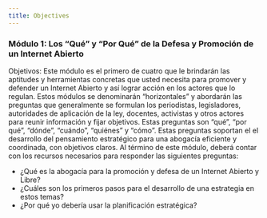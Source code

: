 ```yaml
---
title: Objectives
---
```


### Módulo 1: Los “Qué” y “Por Qué” de la Defesa y Promoción de un Internet Abierto

Objetivos: Este módulo es el primero de cuatro que le brindarán las aptitudes y herramientas concretas que usted necesita para promover y defender un Internet Abierto y así lograr  acción en los actores que lo regulan. Estos módulos se denominarán “horizontales” y abordarán las preguntas que generalmente se formulan los periodistas, legisladores, autoridades de aplicación de la ley, docentes, activistas y otros actores para reunir información y fijar objetivos. Estas preguntas son “qué”, “por qué”, “dónde”, “cuándo”, “quiénes” y “cómo”. Estas preguntas soportan el el desarrollo del pensamiento estratégico para una abogacía eficiente y coordinada, con objetivos claros.  Al término de este módulo, deberá contar con los recursos necesarios para responder las siguientes preguntas:
<ul><li>¿Qué es la abogacía para la promoción y defesa de  un Internet Abierto y Libre?
<li>¿Cuáles son los primeros pasos para el desarrollo de una estrategia en estos temas?
<li>¿Por qué yo debería usar la planificación estratégica?
</ul>
